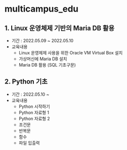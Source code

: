 # multicampus_edu

## 1. Linux 운영체제 기반의 Maria DB 활용
- 기간 : 2022.05.09 ~ 2022.05.10
- 교육내용
  - Linux 운영체제 사용을 위한 Oracle VM Virtual Box 설치
  - 가상머신에 Maria DB 설치
  - Maria DB 활용 (SQL 기초구문)
## 2. Python 기초
- 기간 : 2022.05.10 ~ 
- 교육내용 
  - Python 시작하기
  - Python 자료형 1
  - Python 자료형 2
  - 조건문
  - 반복문
  - 함수
  - 파일 입출력
